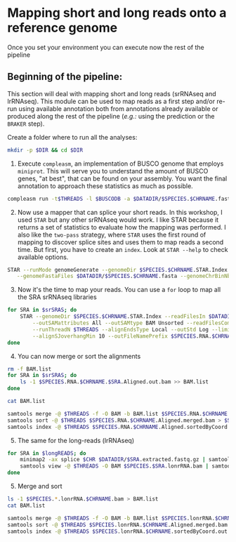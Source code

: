 # Mapping short and long reads onto a reference genome
Once you set your environment you can execute now the rest of the pipeline

## Beginning of the pipeline:
This section will deal with mapping short and long reads (srRNAseq and lrRNAseq). This module can be used to map reads as a first step and/or re-run using available annotation both from annotations already available or produced along the rest of the pipeline (*e.g.:* using the prediction or the `BRAKER` step).

Create a folder where to run all the analyses:
```bash
mkdir -p $DIR && cd $DIR
```

1. Execute `compleasm`, an implementation of BUSCO genome that employs `miniprot`. This will serve you to understand the amount of BUSCO genes, "at best", that can be found on your assembly. You want the final annotation to approach these statistics as much as possible.

```bash
compleasm run -t$THREADS -l $BUSCODB -a $DATADIR/$SPECIES.$CHRNAME.fasta -o $SPECIES.$CHRNAME.Busco.$BUSCODB
```

2. Now use a mapper that can splice your short reads. In this workshop, I used `STAR` but any other srRNAseq would work.
I like STAR because it returns a set of statistics to evaluate how the mapping was performed. I also like the `two-pass` strategy, where `STAR` uses the first round of mapping to discover splice sites and uses them to map reads a second time.
But first, you have to create an `index`. Look at `STAR --help` to check available options.

 ```bash
STAR --runMode genomeGenerate --genomeDir $SPECIES.$CHRNAME.STAR.Index --runThreadN $THREADS \
	--genomeFastaFiles $DATADIR/$SPECIES.$CHRNAME.fasta --genomeChrBinNbits 8 --genomeSAindexNbases 11
```
3. Now it's the time to map your reads. You can use a `for` loop to map all the SRA srRNAseq libraries

```bash
for SRA in $srSRAS; do
	STAR --genomeDir $SPECIES.$CHRNAME.STAR.Index --readFilesIn $DATADIR/${SRA}_1.extracted.fastq.gz $DATADIR/${SRA}_2.extracted.fastq.gz --outFilterType BySJout \
		--outSAMattributes All --outSAMtype BAM Unsorted --readFilesCommand zcat \
		--runThreadN $THREADS --alignEndsType Local --outStd Log --limitBAMsortRAM 7900000000 \
		--alignSJoverhangMin 10 --outFileNamePrefix $SPECIES.RNA.$CHRNAME.$SRA.
done
```
4. You can now merge or sort the alignments

```bash
rm -f BAM.list
for SRA in $srSRAS; do
	ls -1 $SPECIES.RNA.$CHRNAME.$SRA.Aligned.out.bam >> BAM.list
done

cat BAM.list

samtools merge -@ $THREADS -f -O BAM -b BAM.list $SPECIES.RNA.$CHRNAME.Aligned.merged.bam
samtools sort -@ $THREADS $SPECIES.RNA.$CHRNAME.Aligned.merged.bam > $SPECIES.RNA.$CHRNAME.Aligned.sortedByCoord.out.bam
samtools index -@ $THREADS $SPECIES.RNA.$CHRNAME.Aligned.sortedByCoord.out.bam
```

5. The same for the long-reads (lrRNAseq)
   
```bash
for SRA in $longREADS; do
	minimap2 -ax splice $CHR $DATADIR/$SRA.extracted.fastq.gz | samtools view -@ $THREADS -O BAM > $SPECIES.$SRA.lonrRNA.bam
	samtools view -@ $THREADS -O BAM $SPECIES.$SRA.lonrRNA.bam | samtools sort -@ $THREADS -n > $SPECIES.$SRA.lonrRNA.$CHRNAME.bam
done
```

5. Merge and sort

```bash
ls -1 $SPECIES.*.lonrRNA.$CHRNAME.bam > BAM.list
cat BAM.list

samtools merge -@ $THREADS -f -O BAM -b BAM.list $SPECIES.lonrRNA.$CHRNAME.Aligned.merged.bam
samtools sort -@ $THREADS $SPECIES.lonrRNA.$CHRNAME.Aligned.merged.bam > $SPECIES.lonrRNA.$CHRNAME.sortedByCoord.out.bam
samtools index -@ $THREADS $SPECIES.lonrRNA.$CHRNAME.sortedByCoord.out.bam
```
